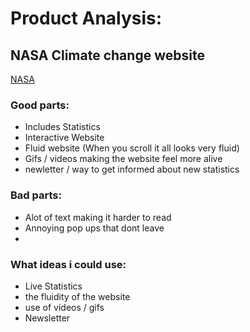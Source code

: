 # Product Analysis:


## NASA Climate change website
[NASA](https://climate.nasa.gov/)



### Good parts:
- Includes Statistics
- Interactive Website
- Fluid website (When you scroll it all looks very fluid)
- Gifs / videos making the website feel more alive
- newletter / way to get informed about new statistics

### Bad parts:
- Alot of text making it harder to read
- Annoying pop ups that dont leave
- 

### What ideas i could use:
- Live Statistics
- the fluidity of the website
- use of videos / gifs
- Newsletter

